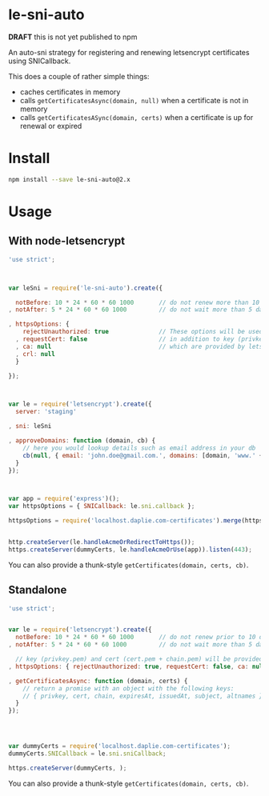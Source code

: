 le-sni-auto
===========

**DRAFT** this is not yet published to npm

An auto-sni strategy for registering and renewing letsencrypt certificates using SNICallback.

This does a couple of rather simple things:

  * caches certificates in memory
  * calls `getCertificatesAsync(domain, null)` when a certificate is not in memory
  * calls `getCertificatesASync(domain, certs)` when a certificate is up for renewal or expired

Install
=======

```bash
npm install --save le-sni-auto@2.x
```

Usage
=====

With node-letsencrypt
---------------------

```javascript
'use strict';



var leSni = require('le-sni-auto').create({

  notBefore: 10 * 24 * 60 * 60 1000       // do not renew more than 10 days before expiration
, notAfter: 5 * 24 * 60 * 60 1000         // do not wait more than 5 days before expiration

, httpsOptions: {
    rejectUnauthorized: true              // These options will be used with tls.createSecureContext()
  , requestCert: false                    // in addition to key (privkey.pem) and cert (cert.pem + chain.pem),
  , ca: null                              // which are provided by letsencrypt
  , crl: null
  }

});



var le = require('letsencrypt').create({
  server: 'staging'

, sni: leSni

, approveDomains: function (domain, cb) {
    // here you would lookup details such as email address in your db
    cb(null, { email: 'john.doe@gmail.com.', domains: [domain, 'www.' + domain], agreeTos: true }}
  }
});



var app = require('express')();
var httpsOptions = { SNICallback: le.sni.callback };

httpsOptions = require('localhost.daplie.com-certificates').merge(httpsOptions);


http.createServer(le.handleAcmeOrRedirectToHttps());
https.createServer(dummyCerts, le.handleAcmeOrUse(app)).listen(443);
```

You can also provide a thunk-style `getCertificates(domain, certs, cb)`.

Standalone
----------

```javascript
'use strict';


var le = require('letsencrypt').create({
  notBefore: 10 * 24 * 60 * 60 1000       // do not renew prior to 10 days before expiration
, notAfter: 5 * 24 * 60 * 60 1000         // do not wait more than 5 days before expiration

  // key (privkey.pem) and cert (cert.pem + chain.pem) will be provided by letsencrypt
, httpsOptions: { rejectUnauthorized: true, requestCert: false, ca: null, crl: null }

, getCertificatesAsync: function (domain, certs) {
    // return a promise with an object with the following keys:
    // { privkey, cert, chain, expiresAt, issuedAt, subject, altnames }
  }
});




var dummyCerts = require('localhost.daplie.com-certificates');
dummyCerts.SNICallback = le.sni.sniCallback;

https.createServer(dummyCerts, );
```

You can also provide a thunk-style `getCertificates(domain, certs, cb)`.
